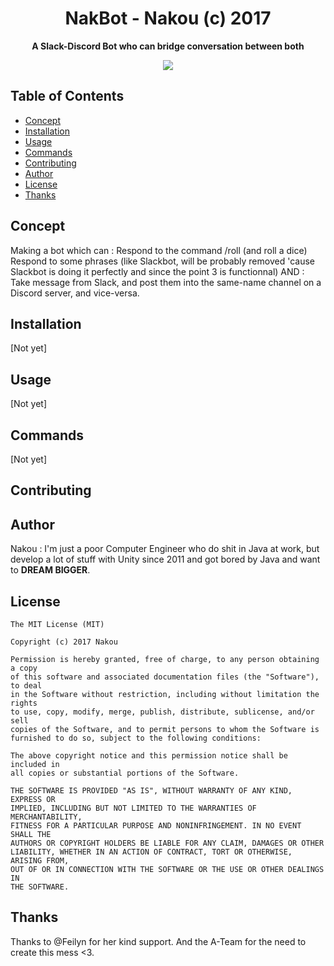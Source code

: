 <h1 align="center">NakBot - Nakou (c) 2017</h1>

<p align="center"><b>A Slack-Discord Bot who can bridge conversation between both</b></p>
<p align="center"><a href="https://github.com/Nakou/NakBot/blob/master/LICENSE"><img src="https://img.shields.io/badge/license-MIT-blue.svg"/></a></p>

## Table of Contents

* [Concept](#concept)
* [Installation](#installation)
* [Usage](#usage)
* [Commands](#commands)
* [Contributing](#contributing)
* [Author](#author)
* [License](#License)
* [Thanks](#thanks)

## Concept
Making a bot which can :
Respond to the command /roll (and roll a dice)
Respond to some phrases (like Slackbot, will be probably removed 'cause Slackbot is doing it perfectly and since the point 3 is functionnal)
AND : Take message from Slack, and post them into the same-name channel on a Discord server, and vice-versa.

## Installation
[Not yet]
## Usage
[Not yet]
## Commands
[Not yet]
## Contributing

## Author

Nakou : I'm just a poor Computer Engineer who do shit in Java at work, but develop a lot of stuff with Unity since 2011 and got bored by Java and want to <b>DREAM BIGGER</b>.

## License
```
The MIT License (MIT)

Copyright (c) 2017 Nakou

Permission is hereby granted, free of charge, to any person obtaining a copy
of this software and associated documentation files (the "Software"), to deal
in the Software without restriction, including without limitation the rights
to use, copy, modify, merge, publish, distribute, sublicense, and/or sell
copies of the Software, and to permit persons to whom the Software is
furnished to do so, subject to the following conditions:

The above copyright notice and this permission notice shall be included in
all copies or substantial portions of the Software.

THE SOFTWARE IS PROVIDED "AS IS", WITHOUT WARRANTY OF ANY KIND, EXPRESS OR
IMPLIED, INCLUDING BUT NOT LIMITED TO THE WARRANTIES OF MERCHANTABILITY,
FITNESS FOR A PARTICULAR PURPOSE AND NONINFRINGEMENT. IN NO EVENT SHALL THE
AUTHORS OR COPYRIGHT HOLDERS BE LIABLE FOR ANY CLAIM, DAMAGES OR OTHER
LIABILITY, WHETHER IN AN ACTION OF CONTRACT, TORT OR OTHERWISE, ARISING FROM,
OUT OF OR IN CONNECTION WITH THE SOFTWARE OR THE USE OR OTHER DEALINGS IN
THE SOFTWARE.
```

## Thanks

Thanks to @Feilyn for her kind support. And the A-Team for the need to create this mess <3.

